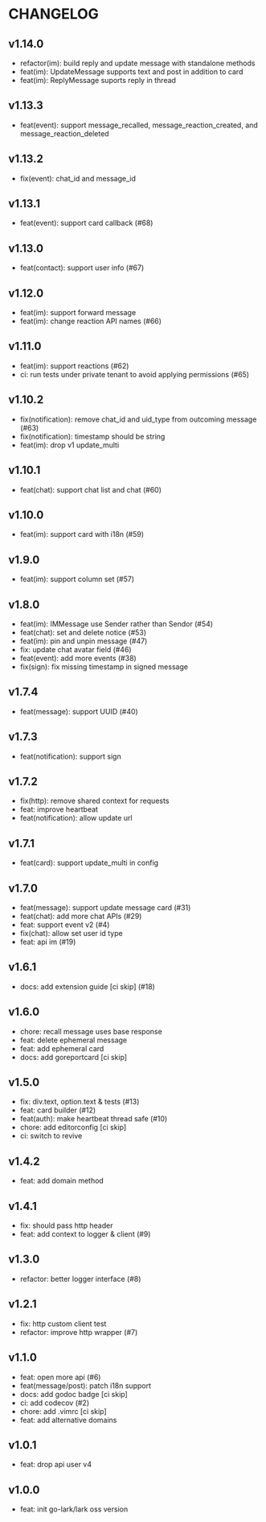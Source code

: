 # CHANGELOG

## v1.14.0

- refactor(im): build reply and update message with standalone methods
- feat(im): UpdateMessage supports text and post in addition to card
- feat(im): ReplyMessage suports reply in thread

## v1.13.3

- feat(event): support message_recalled, message_reaction_created, and message_reaction_deleted

## v1.13.2

- fix(event): chat_id and message_id

## v1.13.1

- feat(event): support card callback (#68)

## v1.13.0

- feat(contact): support user info (#67)

## v1.12.0

- feat(im): support forward message
- feat(im): change reaction API names (#66)

## v1.11.0

- feat(im): support reactions (#62)
- ci: run tests under private tenant to avoid applying permissions (#65)

## v1.10.2

- fix(notification): remove chat_id and uid_type from outcoming message (#63)
- fix(notification): timestamp should be string
- feat(im): drop v1 update_multi

## v1.10.1

- feat(chat): support chat list and chat (#60)

## v1.10.0

- feat(im): support card with i18n (#59)

## v1.9.0

- feat(im): support column set (#57)

## v1.8.0

- feat(im): IMMessage use Sender rather than Sendor (#54)
- feat(chat): set and delete notice (#53)
- feat(im): pin and unpin message (#47)
- fix: update chat avatar field (#46)
- feat(event): add more events (#38)
- fix(sign): fix missing timestamp in signed message

## v1.7.4

- feat(message): support UUID (#40)

## v1.7.3

- feat(notification): support sign

## v1.7.2

- fix(http): remove shared context for requests
- feat: improve heartbeat
- feat(notification): allow update url

## v1.7.1

- feat(card): support update_multi in config

## v1.7.0

- feat(message): support update message card (#31)
- feat(chat): add more chat APIs (#29)
- feat: support event v2 (#4)
- fix(chat): allow set user id type
- feat: api im (#19)

## v1.6.1

- docs: add extension guide [ci skip] (#18)

## v1.6.0

- chore: recall message uses base response
- feat: delete ephemeral message
- feat: add ephemeral card
- docs: add goreportcard [ci skip]

## v1.5.0

- fix: div.text, option.text & tests (#13)
- feat: card builder (#12)
- feat(auth): make heartbeat thread safe (#10)
- chore: add editorconfig [ci skip]
- ci: switch to revive

## v1.4.2

- feat: add domain method

## v1.4.1

- fix: should pass http header
- feat: add context to logger & client (#9)

## v1.3.0

- refactor: better logger interface (#8)

## v1.2.1

- fix: http custom client test
- refactor: improve http wrapper (#7)

## v1.1.0

- feat: open more api (#6)
- feat(message/post): patch i18n support
- docs: add godoc badge [ci skip]
- ci: add codecov (#2)
- chore: add .vimrc [ci skip]
- feat: add alternative domains

## v1.0.1

- feat: drop api user v4

## v1.0.0

- feat: init go-lark/lark oss version
